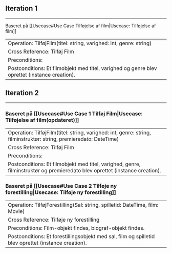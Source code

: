 ## Iteration 1
---
Baseret på [[Usecase#Use Case Tilføjelse af film|Usecase: Tilføjelse af film]]

|                                                                                               |
| --------------------------------------------------------------------------------------------- |
| Operation: TilføjFilm(titel: string, varighed: int, genre: string)                            |
| Cross Reference: Tilføj Film                                                                  |
| Preconditions:                                                                                |
| Postconditions: Et filmobjekt med titel, varighed og genre blev oprettet (instance creation). |

## Iteration 2
---
### Baseret på [[Usecase#Use Case 1 Tilføj Film|Usecase: Tilføjelse af film(opdateret)]]
|                                                                                                                             |
| --------------------------------------------------------------------------------------------------------------------------- |
| Operation: TilføjFilm(titel: string, varighed: int, genre: string, filminstruktør: string, premieredato: DateTime)          |
| Cross Reference: Tilføj Film                                                                                                |
| Preconditions:                                                                                                              |
| Postconditions: Et filmobjekt med titel, varighed, genre, filminstruktør og premieredato blev oprettet (instance creation). |


### Baseret på [[Usecase#Use Case 2 Tilføje ny forestilling|Usecase: Tilføje ny forestilling]]

|                                                                                                      |
| ---------------------------------------------------------------------------------------------------- |
| Operation: TilføjForestilling(Sal: string, spilletid: DateTime, film: Movie)                         |
| Cross Reference: Tilføje ny forestilling                                                             |
| Preconditions: Film-objekt findes, biograf-objekt findes.                                            |
| Postconditions: Et forestillingsobjekt med sal, film og spilletid blev oprettet (instance creation). |
